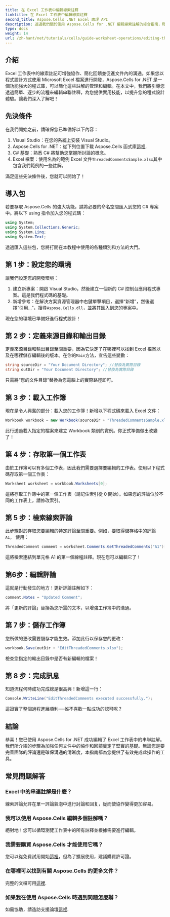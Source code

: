 ```yaml
---
title: 在 Excel 工作表中編輯線索註釋
linktitle: 在 Excel 工作表中編輯線索註釋
second_title: Aspose.Cells .NET Excel 處理 API
description: 透過我們關於使用 Aspose.Cells for .NET 編輯線索註解的綜合指南，釋放 Excel 中協作的全部潛力。本文提供了一種清晰的逐步方法來增強 Excel 工作表中的通訊。
type: docs
weight: 14
url: /zh-hant/net/tutorials/cells/guide-worksheet-operations/editing-threaded-comments/
---
```

## 介紹

Excel 工作表中的線索註記可增強協作、簡化回饋並促進文件內的溝通。如果您以程式設計方式使用 Microsoft Excel 檔案進行開發，Aspose.Cells for .NET 是一個功能強大的程式庫，可以簡化這些註解的管理和編輯。在本文中，我們將引導您透過簡單、逐步的流程來編輯串聯註釋，為您提供實用技能，以提升您的程式設計體驗。讓我們深入了解吧！

## 先決條件
在我們開始之前，請確保您已準備好以下內容：

1. Visual Studio：在您的系統上安裝 Visual Studio。
2.  Aspose.Cells for .NET：從下列位置下載 Aspose.Cells 函式庫[這裡](https://releases.aspose.com/cells/net/).
3. C# 基礎：熟悉 C# 將幫助您掌握所討論的概念。
4.  Excel 檔案：使用名為的範例 Excel 文件`ThreadedCommentsSample.xlsx`其中包含我們範例的一些註解。

滿足這些先決條件後，您就可以開始了！

## 導入包
若要存取 Aspose.Cells 的強大功能，請將必要的命名空間匯入到您的 C# 專案中。將以下 using 指令加入您的程式碼：

```csharp
using System;
using System.Collections.Generic;
using System.Linq;
using System.Text;
```

透過匯入這些包，您將打開在本教程中使用的各種類別和方法的大門。

## 第 1 步：設定您的環境
讓我們設定您的開發環境：

1. 建立新專案：開啟 Visual Studio，然後建立一個新的 C# 控制台應用程式專案。這是我們程式碼的基礎。
2. 新增參考：在解決方案資源管理器中右鍵單擊項目，選擇“新增”，然後選擇“引用...”，搜尋`Aspose.Cells.dll`，並將其匯入到您的專案中。

現在您的環境已準備好進行程式設計！

## 第 2 步：定義來源目錄和輸出目錄
定義來源目錄和輸出目錄至關重要，因為它決定了在哪裡可以找到 Excel 檔案以及在哪裡儲存編輯後的版本。在你的`Main`方法，宣告這些變數：

```csharp
string sourceDir = "Your Document Directory"; //替換為實際目錄
string outDir = "Your Document Directory"; //替換為實際目錄
```

只需將“您的文件目錄”替換為您電腦上的實際路徑即可。

## 第 3 步：載入工作簿
現在是令人興奮的部分：載入您的工作簿！新增以下程式碼來載入 Excel 文件：

```csharp
Workbook workbook = new Workbook(sourceDir + "ThreadedCommentsSample.xlsx");
```

此行透過載入指定的檔案來建立 Workbook 類別的實例。你正式準備做出改變了！

## 第 4 步：存取第一個工作表
由於工作簿可以有多個工作表，因此我們需要選擇要編輯的工作表。使用以下程式碼存取第一個工作表：

```csharp
Worksheet worksheet = workbook.Worksheets[0];
```

這將存取工作簿中的第一個工作表（請記住索引從 0 開始）。如果您的評論位於不同的工作表上，請修改索引。

## 第 5 步：檢索線索評論
此步驟對於存取您要編輯的特定評論至關重要。例如，要取得儲存格中的評論`A1`， 使用：

```csharp
ThreadedComment comment = worksheet.Comments.GetThreadedComments("A1")[0];
```

這將檢索連結到單元格 A1 的第一個線程註釋。現在您可以編輯它了！

## 第6步：編輯評論
這就是行動發生的地方！更新評論註解如下：

```csharp
comment.Notes = "Updated Comment";
```

將「更新的評論」替換為您所需的文本，以增強工作簿中的溝通。

## 第 7 步：儲存工作簿
您所做的更改需要儲存才能生效。添加此行以保存您的更改：

```csharp
workbook.Save(outDir + "EditThreadedComments.xlsx");
```

檢查您指定的輸出目錄中是否有新編輯的檔案！

## 第 8 步：完成訊息
知道流程何時成功完成總是很高興！新增這一行：

```csharp
Console.WriteLine("EditThreadedComments executed successfully.");
```

這證實了整個過程進展順利──誰不喜歡一點成功的認可呢？

## 結論
恭喜！您已使用 Aspose.Cells for .NET 成功編輯了 Excel 工作表中的串聯註解。我們所介紹的步驟為加強任何文件中的協作和回饋奠定了堅實的基礎。無論您是要完善團隊的評論還是確保溝通的清晰度，本指南都為您提供了有效完成此操作的工具。

## 常見問題解答

### Excel 中的串連註解是什麼？
線索評論允許在單一評論氣泡中進行討論和回复，從而使協作變得更加容易。

### 我可以使用 Aspose.Cells 編輯多個註解嗎？
絕對地！您可以循環瀏覽工作表中的所有註釋並根據需要進行編輯。

### 我需要購買 Aspose.Cells 才能使用它嗎？
您可以從免費試用開始[這裡](https://releases.aspose.com/)，但為了擴展使用，建議購買許可證。

### 在哪裡可以找到有關 Aspose.Cells 的更多文件？
完整的文檔可用[這裡](https://reference.aspose.com/cells/net/).

### 如果我在使用 Aspose.Cells 時遇到問題怎麼辦？
如需協助，請造訪支援論壇[這裡](https://forum.aspose.com/c/cells/9).